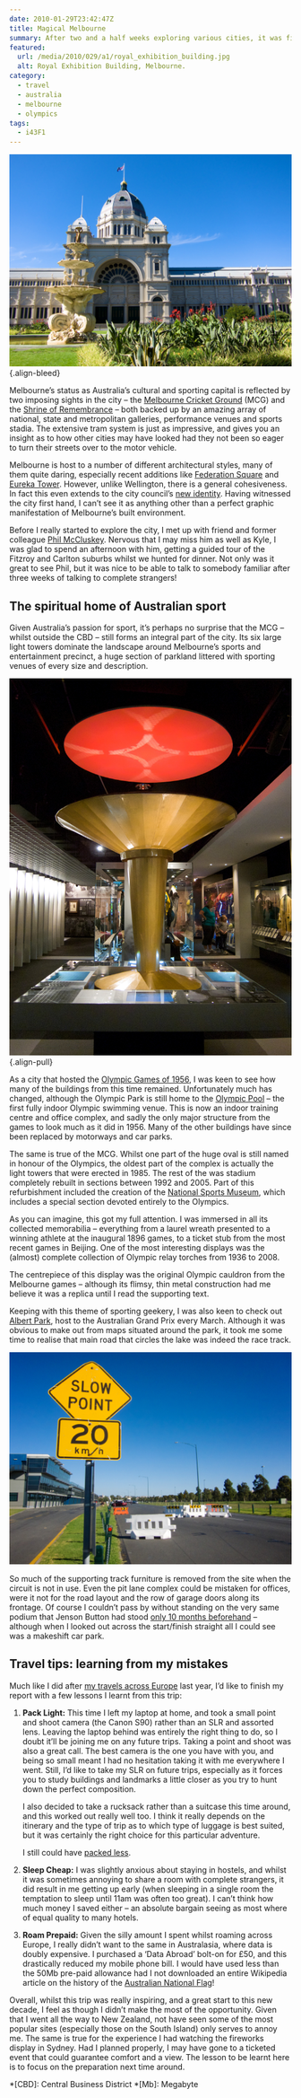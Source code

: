 ```yaml
---
date: 2010-01-29T23:42:47Z
title: Magical Melbourne
summary: After two and a half weeks exploring various cities, it was finally on to Melbourne, the final stop on my short tour of Australasia.
featured:
  url: /media/2010/029/a1/royal_exhibition_building.jpg
  alt: Royal Exhibition Building, Melbourne.
category:
  - travel
  - australia
  - melbourne
  - olympics
tags:
  - i43F1
---
```


![Royal Exhibition Building, Melbourne.](../media/2010/029/a1/royal_exhibition_building.jpg "Royal Exhibition Building, Melbourne.")
{.align-bleed}

Melbourne’s status as Australia’s cultural and sporting capital is reflected by two imposing sights in the city – the [Melbourne Cricket Ground][1] (MCG) and the [Shrine of Remembrance][2] – both backed up by an amazing array of national, state and metropolitan galleries, performance venues and sports stadia. The extensive tram system is just as impressive, and gives you an insight as to how other cities may have looked had they not been so eager to turn their streets over to the motor vehicle.

Melbourne is host to a number of different architectural styles, many of them quite daring, especially recent additions like [Federation Square][3] and [Eureka Tower][4]. However, unlike Wellington, there is a general cohesiveness. In fact this even extends to the city council’s [new identity][5]. Having witnessed the city first hand, I can’t see it as anything other than a perfect graphic manifestation of Melbourne’s built environment.

Before I really started to explore the city, I met up with friend and former colleague [Phil McCluskey][6]. Nervous that I may miss him as well as Kyle, I was glad to spend an afternoon with him, getting a guided tour of the Fitzroy and Carlton suburbs whilst we hunted for dinner. Not only was it great to see Phil, but it was nice to be able to talk to somebody familiar after three weeks of talking to complete strangers!

## The spiritual home of Australian sport

Given Australia’s passion for sport, it’s perhaps no surprise that the MCG – whilst outside the CBD – still forms an integral part of the city. Its six large light towers dominate the landscape around Melbourne’s sports and entertainment precinct, a huge section of parkland littered with sporting venues of every size and description.

![The cauldron from the 1956 Olympic Games.](../media/2010/029/a1/olympic_cauldron.jpg "The cauldron from the 1956 Olympic Games.")
{.align-pull}

As a city that hosted the [Olympic Games of 1956][7], I was keen to see how many of the buildings from this time remained. Unfortunately much has changed, although the Olympic Park is still home to the [Olympic Pool][8] – the first fully indoor Olympic swimming venue. This is now an indoor training centre and office complex, and sadly the only major structure from the games to look much as it did in 1956. Many of the other buildings have since been replaced by motorways and car parks.

The same is true of the MCG. Whilst one part of the huge oval is still named in honour of the Olympics, the oldest part of the complex is actually the light towers that were erected in 1985. The rest of the was stadium completely rebuilt in sections between 1992 and 2005. Part of this refurbishment included the creation of the [National Sports Museum][9], which includes a special section devoted entirely to the Olympics.

As you can imagine, this got my full attention. I was immersed in all its collected memorabilia – everything from a laurel wreath presented to a winning athlete at the inaugural 1896 games, to a ticket stub from the most recent games in Beijing. One of the most interesting displays was the (almost) complete collection of Olympic relay torches from 1936 to 2008.

The centrepiece of this display was the original Olympic cauldron from the Melbourne games – although its flimsy, thin metal construction had me believe it was a replica until I read the supporting text.

Keeping with this theme of sporting geekery, I was also keen to check out [Albert Park][10], host to the Australian Grand Prix every March. Although it was obvious to make out from maps situated around the park, it took me some time to realise that main road that circles the lake was indeed the race track.

![The pit lane on the Albert Park grand prix circuit.](../media/2010/029/a1/albert_park.jpg "The pit lane on the Albert Park grand prix circuit.")

So much of the supporting track furniture is removed from the site when the circuit is not in use. Even the pit lane complex could be mistaken for offices, were it not for the road layout and the row of garage doors along its frontage. Of course I couldn’t pass by without standing on the very same podium that Jenson Button had stood [only 10 months beforehand][11] – although when I looked out across the start/finish straight all I could see was a makeshift car park.

## Travel tips: learning from my mistakes

Much like I did after [my travels across Europe][12] last year, I’d like to finish my report with a few lessons I learnt from this trip:

1. **Pack Light:** This time I left my laptop at home, and took a small point and shoot camera (the Canon S90) rather than an SLR and assorted lens. Leaving the laptop behind was entirely the right thing to do, so I doubt it’ll be joining me on any future trips. Taking a point and shoot was also a great call. The best camera is the one you have with you, and being so small meant I had no hesitation taking it with me everywhere I went. Still, I’d like to take my SLR on future trips, especially as it forces you to study buildings and landmarks a little closer as you try to hunt down the perfect composition.

   I also decided to take a rucksack rather than a suitcase this time around, and this worked out really well too. I think it really depends on the itinerary and the type of trip as to which type of luggage is best suited, but it was certainly the right choice for this particular adventure.

   I still could have [packed less][13].

2. **Sleep Cheap:** I was slightly anxious about staying in hostels, and whilst it was sometimes annoying to share a room with complete strangers, it did result in me getting up early (when sleeping in a single room the temptation to sleep until 11am was often too great). I can’t think how much money I saved either – an absolute bargain seeing as most where of equal quality to many hotels.

3. **Roam Prepaid:** Given the silly amount I spent whilst roaming across Europe, I really didn’t want to the same in Australasia, where data is doubly expensive. I purchased a ‘Data Abroad’ bolt-on for £50, and this drastically reduced my mobile phone bill. I would have used less than the 50Mb pre-paid allowance had I not downloaded an entire Wikipedia article on the history of the [Australian National Flag][14]!

Overall, whilst this trip was really inspiring, and a great start to this new decade, I feel as though I didn’t make the most of the opportunity. Given that I went all the way to New Zealand, not have seen some of the most popular sites (especially those on the South Island) only serves to annoy me. The same is true for the experience I had watching the fireworks display in Sydney. Had I planned properly, I may have gone to a ticketed event that could guarantee comfort and a view. The lesson to be learnt here is to focus on the preparation next time around.

[1]: https://en.wikipedia.org/wiki/Melbourne_Cricket_Ground
[2]: https://en.wikipedia.org/wiki/Shrine_of_Remembrance
[3]: https://en.wikipedia.org/wiki/Federation_Square
[4]: https://en.wikipedia.org/wiki/Eureka_tower
[5]: http://www.underconsideration.com/brandnew/archives/pieces_of_melbourne.php
[6]: http://philmccluskey.com/
[7]: https://en.wikipedia.org/wiki/1956_Summer_Olympics
[8]: https://en.wikipedia.org/wiki/Lexus_Centre
[9]: http://www.nsm.org.au/
[10]: https://en.wikipedia.org/wiki/Albert_Park_and_Lake
[11]: http://news.bbc.co.uk/sport1/hi/motorsport/formula_one/7970488.stm
[12]: /2009/164/a1/europa/
[13]: http://signalvnoise.com/posts/1268-pack-half-of-what-you-think-you-need
[14]: https://en.wikipedia.org/wiki/Flag_of_Australia

*[CBD]: Central Business District
*[Mb]: Megabyte
